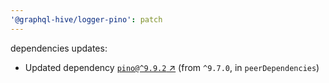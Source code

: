 ```yaml
---
'@graphql-hive/logger-pino': patch
---
```


dependencies updates: 

- Updated dependency [`pino@^9.9.2` ↗︎](https://www.npmjs.com/package/pino/v/9.9.2) (from `^9.7.0`, in `peerDependencies`)

